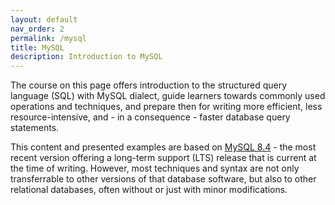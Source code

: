 ```yaml
---
layout: default 
nav_order: 2
permalink: /mysql
title: MySQL
description: Introduction to MySQL
---
```


The course on this page offers introduction to the structured query language (SQL) with MySQL dialect, guide learners towards commonly used operations and techniques, and prepare then for writing more efficient, less resource-intensive, and - in a consequence - faster database query statements.

This content and presented examples are based on [MySQL 8.4](https://dev.mysql.com/doc/refman/8.4/en/) - the most recent version offering a long-term support (LTS) release that is current at the time of writing. However, most techniques and syntax are not only transferrable to other versions of that database software, but also to other relational databases, often without or just with minor modifications.
